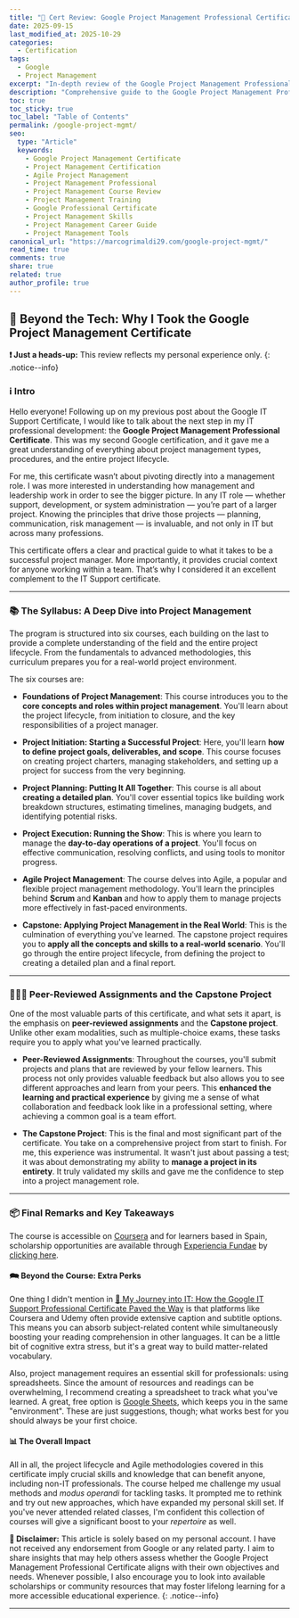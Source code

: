 ```yaml
---
title: "🏅 Cert Review: Google Project Management Professional Certificate"
date: 2025-09-15
last_modified_at: 2025-10-29
categories:
  - Certification
tags:
  - Google
  - Project Management
excerpt: "In-depth review of the Google Project Management Professional Certificate: course content, hands-on assignments, and career opportunities. Learn how this certification enhances your project management skills in 2025."
description: "Comprehensive guide to the Google Project Management Professional Certificate. Explore course curriculum, peer-reviewed assignments, and how this certification can advance your project management career in 2025."
toc: true
toc_sticky: true
toc_label: "Table of Contents"
permalink: /google-project-mgmt/
seo:
  type: "Article"
  keywords:
    - Google Project Management Certificate
    - Project Management Certification
    - Agile Project Management
    - Project Management Professional
    - Project Management Course Review
    - Project Management Training
    - Google Professional Certificate
    - Project Management Skills
    - Project Management Career Guide
    - Project Management Tools
canonical_url: "https://marcogrimaldi29.com/google-project-mgmt/"
read_time: true
comments: true
share: true
related: true
author_profile: true
---
```


## 🎯 Beyond the Tech: Why I Took the Google Project Management Certificate 

**❗ Just a heads-up:** This review reflects my personal experience only.
{: .notice--info}

### ℹ️ Intro 

Hello everyone! Following up on my previous post about the Google IT Support Certificate, I would like to talk about the next step in my IT professional development: the **Google Project Management Professional Certificate**. This was my second Google certification, and it gave me a great understanding of everything about project management types, procedures, and the entire project lifecycle.

For me, this certificate wasn’t about pivoting directly into a management role. I was more interested in understanding how management and leadership work in order to see the bigger picture. In any IT role — whether support, development, or system administration — you’re part of a larger project. Knowing the principles that drive those projects — planning, communication, risk management — is invaluable, and not only in IT but across many professions.

This certificate offers a clear and practical guide to what it takes to be a successful project manager. More importantly, it provides crucial context for anyone working within a team. That’s why I considered it an excellent complement to the IT Support certificate.

---

### 📚 The Syllabus: A Deep Dive into Project Management

The program is structured into six courses, each building on the last to provide a complete understanding of the field and the entire project lifecycle. From the fundamentals to advanced methodologies, this curriculum prepares you for a real-world project environment.

The six courses are:

* **Foundations of Project Management**: This course introduces you to the **core concepts and roles within project management**. You'll learn about the project lifecycle, from initiation to closure, and the key responsibilities of a project manager.

* **Project Initiation: Starting a Successful Project**: Here, you'll learn **how to define project goals, deliverables, and scope**. This course focuses on creating project charters, managing stakeholders, and setting up a project for success from the very beginning.

* **Project Planning: Putting It All Together**: This course is all about **creating a detailed plan**. You'll cover essential topics like building work breakdown structures, estimating timelines, managing budgets, and identifying potential risks.

* **Project Execution: Running the Show**: This is where you learn to manage the **day-to-day operations of a project**. You'll focus on effective communication, resolving conflicts, and using tools to monitor progress.

* **Agile Project Management**: The course delves into Agile, a popular and flexible project management methodology. You'll learn the principles behind **Scrum** and **Kanban** and how to apply them to manage projects more effectively in fast-paced environments.

* **Capstone: Applying Project Management in the Real World**: This is the culmination of everything you've learned. The capstone project requires you to **apply all the concepts and skills to a real-world scenario**. You'll go through the entire project lifecycle, from defining the project to creating a detailed plan and a final report.

---

### 👩🏻‍💻 Peer-Reviewed Assignments and the Capstone Project

One of the most valuable parts of this certificate, and what sets it apart, is the emphasis on **peer-reviewed assignments** and the **Capstone project**. Unlike other exam modalities, such as multiple-choice exams, these tasks require you to apply what you've learned practically.

* **Peer-Reviewed Assignments**: Throughout the courses, you'll submit projects and plans that are reviewed by your fellow learners. This process not only provides valuable feedback but also allows you to see different approaches and learn from your peers. This **enhanced the learning and practical experience** by giving me a sense of what collaboration and feedback look like in a professional setting, where achieving a common goal is a team effort.

* **The Capstone Project**: This is the final and most significant part of the certificate. You take on a comprehensive project from start to finish. For me, this experience was instrumental. It wasn't just about passing a test; it was about demonstrating my ability to **manage a project in its entirety**. It truly validated my skills and gave me the confidence to step into a project management role.

---

### 📦 Final Remarks and Key Takeaways

The course is accessible on [Coursera](https://www.coursera.org/professional-certificates/google-project-management) and for learners based in Spain, scholarship opportunities are available through [Experiencia Fundae](https://experienciafundae.es/) by [clicking here](https://experienciafundae.es/beca-google).

#### 🗪 Beyond the Course: Extra Perks

One thing I didn't mention in [🚀 My Journey into IT: How the Google IT Support Professional Certificate Paved the Way](/google-it-support/) is that platforms like Coursera and Udemy often provide extensive caption and subtitle options. This means you can absorb subject-related content while simultaneously boosting your reading comprehension in other languages. It can be a little bit of cognitive extra stress, but it's a great way to build matter-related vocabulary.

Also, project management requires an essential skill for professionals: using spreadsheets. Since the amount of resources and readings can be overwhelming, I recommend creating a spreadsheet to track what you've learned. A great, free option is [Google Sheets](https://docs.google.com/spreadsheets/), which keeps you in the same "environment". These are just suggestions, though; what works best for you should always be your first choice.

#### 📊 The Overall Impact

All in all, the project lifecycle and Agile methodologies covered in this certificate imply crucial skills and knowledge that can benefit anyone, including non-IT professionals. The course helped me challenge my usual methods and *modus operandi* for tackling tasks. It prompted me to rethink and try out new approaches, which have expanded my personal skill set. If you've never attended related classes, I'm confident this collection of courses will give a significant boost to your *repertoire* as well.

**🚨 Disclaimer:** This article is solely based on my personal account. I have not received any endorsement from Google or any related party. I aim to share insights that may help others assess whether the Google Project Management Professional Certificate aligns with their own objectives and needs. Whenever possible, I also encourage you to look into available scholarships or community resources that may foster lifelong learning for a more accessible educational experience.
{: .notice--info}

---
